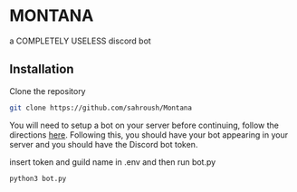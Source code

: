 # MONTANA

a COMPLETELY USELESS discord bot

## Installation

Clone the repository

```bash
git clone https://github.com/sahroush/Montana
```

You will need to setup a bot on your server before continuing, follow the directions [here](https://github.com/reactiflux/discord-irc/wiki/Creating-a-discord-bot-&-getting-a-token). Following this, you should have your bot appearing in your server and you should have the Discord bot token.

insert token and guild name in .env and then run bot.py
```bash
python3 bot.py
```
